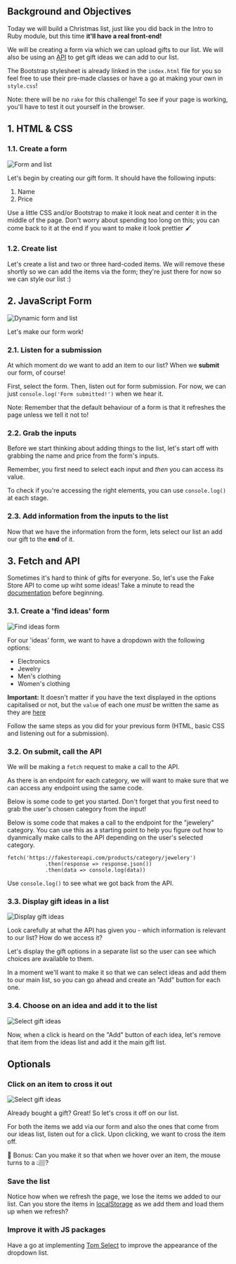## Background and Objectives

Today we will build a Christmas list, just like you did back in the Intro to Ruby module, but this time **it'll have a real front-end!**

We will be creating a form via which we can upload gifts to our list. We will also be using an [API](https://fakestoreapi.com/) to get gift ideas we can add to our list.

The Bootstrap stylesheet is already linked in the `index.html` file for you so feel free to use their pre-made classes or have a go at making your own in `style.css`!

Note: there will be no `rake` for this challenge! To see if your page is working, you'll have to test it out yourself in the browser.

## 1. HTML & CSS

### 1.1. Create a form

![Form and list](https://raw.githubusercontent.com/lewagon/fullstack-images/master/frontend/js-reboot/step1.png)

Let's begin by creating our gift form. It should have the following inputs:

1. Name
2. Price

Use a little CSS and/or Bootstrap to make it look neat and center it in the middle of the page. Don't worry about spending too long on this; you can come back to it at the end if you want to make it look prettier 🖌️

### 1.2. Create list

Let's create a list and two or three hard-coded items. We will remove these shortly so we can add the items via the form; they're just there for now so we can style our list :)

## 2. JavaScript Form

![Dynamic form and list](https://raw.githubusercontent.com/lewagon/fullstack-images/master/frontend/js-reboot/step2.gif)

Let's make our form work!

### 2.1. Listen for a submission

At which moment do we want to add an item to our list? When we **submit** our form, of course!

First, select the form. Then, listen out for form submission. For now, we can just `console.log('Form submitted!')` when we hear it.

Note: Remember that the default behaviour of a form is that it refreshes the page unless we tell it not to!

### 2.2. Grab the inputs

Before we start thinking about adding things to the list, let's start off with grabbing the name and price from the form's inputs.

Remember, you first need to select each input and _then_ you can access its value.

To check if you're accessing the right elements, you can use `console.log()` at each stage.

### 2.3. Add information from the inputs to the list

Now that we have the information from the form, lets select our list an add our gift to the **end** of it.

## 3. Fetch and API

Sometimes it's hard to think of gifts for everyone. So, let's use the Fake Store API to come up wiht some ideas! Take a minute to read the [documentation](https://fakestoreapi.com/docs) before beginning.

### 3.1. Create a 'find ideas' form

![Find ideas form](https://raw.githubusercontent.com/lewagon/fullstack-images/master/frontend/js-reboot/step3.gif)

For our 'ideas' form, we want to have a dropdown with the following options:

- Electronics
- Jewelry
- Men's clothing
- Women's clothing

**Important:** It doesn't matter if you have the text displayed in the options capitalised or not, but the `value` of each one _must_ be written the same as they are [here](https://fakestoreapi.com/products/categories)

Follow the same steps as you did for your previous form (HTML, basic CSS and listening out for a submission).

### 3.2. On submit, call the API

We will be making a `fetch` request to make a call to the API.

As there is an endpoint for each category, we will want to make sure that we can access any endpoint using the same code.

Below is some code to get you started. Don't forget that you first need to grab the user's chosen category from the input!

Below is some code that makes a call to the endpoint for the "jewelery" category. You can use this as a starting point to help you figure out how to dyanmically make calls to the API depending on the user's selected category.

```
fetch('https://fakestoreapi.com/products/category/jewelery')
            .then(response => response.json())
            .then(data => console.log(data))
```

Use `console.log()` to see what we got back from the API.

### 3.3. Display gift ideas in a list

![Display gift ideas](https://raw.githubusercontent.com/lewagon/fullstack-images/master/frontend/js-reboot/step4.gif)

Look carefully at what the API has given you - which information is relevant to our list? How do we access it?

Let's display the gift options in a separate list so the user can see which choices are available to them.

In a moment we'll want to make it so that we can select ideas and add them to our main list, so you can go ahead and create an "Add" button for each one.

### 3.4. Choose on an idea and add it to the list

![Select gift ideas](https://raw.githubusercontent.com/lewagon/fullstack-images/master/frontend/js-reboot/step5.gif)

Now, when a click is heard on the "Add" button of each idea, let's remove that item from the ideas list and add it the main gift list.

## Optionals

### Click on an item to cross it out

![Select gift ideas](https://raw.githubusercontent.com/lewagon/fullstack-images/master/frontend/js-reboot/step6.gif)

Already bought a gift? Great! So let's cross it off on our list.

For both the items we add via our form and also the ones that come from our ideas list, listen out for a click. Upon clicking, we want to cross the item off.

🤔 Bonus: Can you make it so that when we hover over an item, the mouse turns to a 👆🏽?

### Save the list

Notice how when we refresh the page, we lose the items we added to our list. Can you store the items in [localStorage](https://developer.mozilla.org/en-US/docs/Web/API/Window/localStorage) as we add them and load them up when we refresh?

### Improve it with JS packages

Have a go at implementing [Tom Select](https://tom-select.js.org/) to improve the appearance of the dropdown list.
